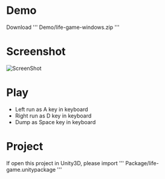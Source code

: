 ﻿﻿Demo
=======

Download ''' Demo/life-game-windows.zip '''

Screenshot
=======

![ScreenShot]()

Play
=======

 - Left run as A key in keyboard
 - Right run as D key in keyboard
 - Dump as Space key in keyboard
 
Project
=======

If open this project in Unity3D, please import ''' Package/life-game.unitypackage '''